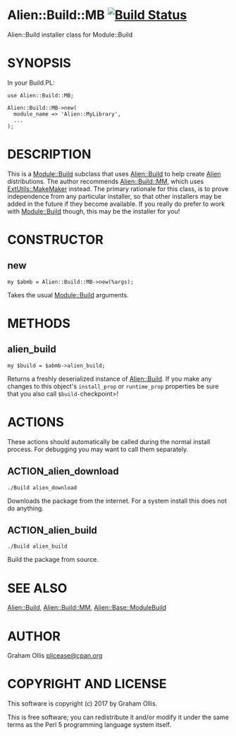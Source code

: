 # Alien::Build::MB [![Build Status](https://secure.travis-ci.org/plicease/Alien-Build-MB.png)](http://travis-ci.org/plicease/Alien-Build-MB)

Alien::Build installer class for Module::Build

# SYNOPSIS

In your Build.PL:

    use Alien::Build::MB;
    
    Alien::Build::MB->new(
      module_name => 'Alien::MyLibrary',
      ...
    );

# DESCRIPTION

This is a [Module::Build](https://metacpan.org/pod/Module::Build) subclass that uses [Alien::Build](https://metacpan.org/pod/Alien::Build) to
help create [Alien](https://metacpan.org/pod/Alien) distributions.  The author recommends
[Alien::Build::MM](https://metacpan.org/pod/Alien::Build::MM), which uses [ExtUtils::MakeMaker](https://metacpan.org/pod/ExtUtils::MakeMaker) instead.
The primary rationale for this class, is to prove independence
from any particular installer, so that other installers may be
added in the future if they become available.  If you really do
prefer to work with [Module::Build](https://metacpan.org/pod/Module::Build) though, this may be the 
installer for you!

# CONSTRUCTOR

## new

    my $abmb = Alien::Build::MB->new(%args);

Takes the usual [Module::Build](https://metacpan.org/pod/Module::Build) arguments.

# METHODS

## alien\_build

    my $build = $abmb->alien_build;

Returns a freshly deserialized instance of [Alien::Build](https://metacpan.org/pod/Alien::Build).  If you make
any changes to this object's `install_prop` or `runtime_prop` properties
be sure that you also call `$build-`checkpoint>!

# ACTIONS

These actions should automatically be called during the normal install
process.  For debugging you may want to call them separately.

## ACTION\_alien\_download

    ./Build alien_download

Downloads the package from the internet.  For a system install this does
not do anything.

## ACTION\_alien\_build

    ./Build alien_build

Build the package from source.

# SEE ALSO

[Alien::Build](https://metacpan.org/pod/Alien::Build), [Alien::Build::MM](https://metacpan.org/pod/Alien::Build::MM), [Alien::Base::ModuleBuild](https://metacpan.org/pod/Alien::Base::ModuleBuild)

# AUTHOR

Graham Ollis <plicease@cpan.org>

# COPYRIGHT AND LICENSE

This software is copyright (c) 2017 by Graham Ollis.

This is free software; you can redistribute it and/or modify it under
the same terms as the Perl 5 programming language system itself.
